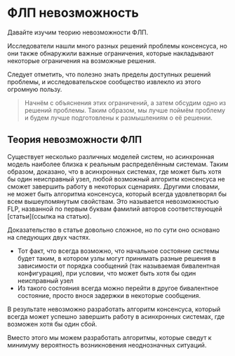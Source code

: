 # ФЛП невозможность

Давайте изучим теорию невозможности ФЛП.

Исследователи нашли много разных решений проблемы консенсуса, но они также обнаружили важные ограничения, которые накладывают некоторые ограничения на возможные решения.

Следует отметить, что полезно знать пределы доступных решений проблемы, и исследовательское сообщество извлекло из этого огромную пользу.

> Начнём с объяснения этих ограничений, а затем обсудим одно из решений проблемы. Таким образом, мы лучше поймём проблему и будем лучше подготовлены к размышлениям о её решении.

## Теория невозможности ФЛП

Существует несколько различных моделей систем, но асинхронная модель наиболее близка к реальным распределённым системам. Таким образом, доказано, что в асинхронных системах, где может быть хотя бы один неисправный узел, любой возможный алгоритм консенсуса не сможет завершить работу в некоторых сценариях. Другими словами, не может быть алгоритма консенсуса, который всегда удовлетворял бы всем вышеупомянутым свойствам. Это называется невозможностью FLP, названной по первым буквам фамилий авторов соответствующей [статьи](ссылка на статью).

Доказательство в статье довольно сложное, но по сути оно основано на следующих двух частях.

- Тот факт, что всегда возможно, что начальное состояние системы будет таким, в котором узлы могут принимать разные решения в зависимости от порядка сообщений (так называемая бивалентная конфигурация), при условии, что может быть хотя бы один неисправный узел
- Из такого состояния всегда можно перейти в другое бивалентное состояние, просто внося задержки в некоторые сообщения.

В результате невозможно разработать алгоритм консенсуса, который всегда может успешно завершить работу в асинхронных системах, где возможен хотя бы один сбой.

Вместо этого мы можем разработать алгоритмы, которые сведут к минимуму вероятность возникновения неоднозначных ситуаций.
